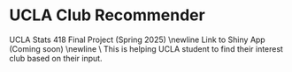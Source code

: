 # UCLA Club Recommender 
UCLA Stats 418 Final Project (Spring 2025) \newline
Link to Shiny App (Coming soon) \newline
\\
This is helping UCLA student to find their interest club based on their input.

